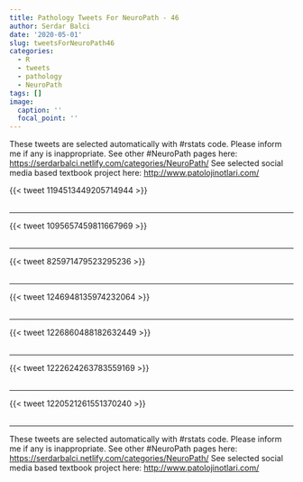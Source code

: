 ```yaml
---
title: Pathology Tweets For NeuroPath - 46
author: Serdar Balci
date: '2020-05-01'
slug: tweetsForNeuroPath46
categories:
  - R
  - tweets
  - pathology
  - NeuroPath
tags: []
image:
  caption: ''
  focal_point: ''
---
```



These tweets are selected automatically with #rstats code. Please inform me if any is inappropriate.
See other #NeuroPath pages here: https://serdarbalci.netlify.com/categories/NeuroPath/ 
See selected social media based textbook project here: http://www.patolojinotlari.com/

{{< tweet 1194513449205714944 >}}
<br>
<br>
<hr>
{{< tweet 1095657459811667969 >}}
<br>
<br>
<hr>
{{< tweet 825971479523295236 >}}
<br>
<br>
<hr>
{{< tweet 1246948135974232064 >}}
<br>
<br>
<hr>
{{< tweet 1226860488182632449 >}}
<br>
<br>
<hr>
{{< tweet 1222624263783559169 >}}
<br>
<br>
<hr>
{{< tweet 1220521261551370240 >}}
<br>
<br>
<hr>


These tweets are selected automatically with #rstats code. Please inform me if any is inappropriate.
See other #NeuroPath pages here: https://serdarbalci.netlify.com/categories/NeuroPath/ 
See selected social media based textbook project here: http://www.patolojinotlari.com/
